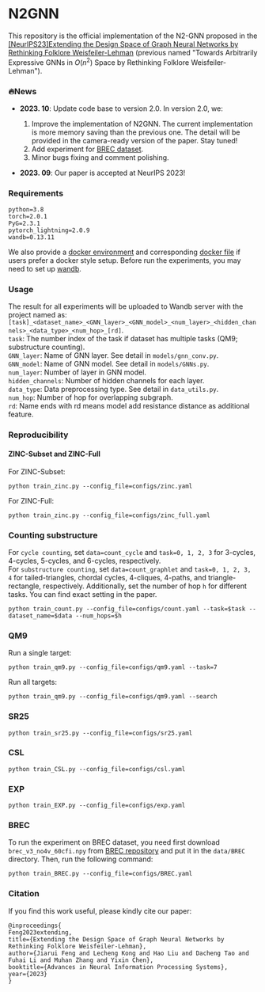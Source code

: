 # N2GNN
This repository is the official implementation of the N2-GNN proposed in the [[NeurIPS23]Extending the Design Space of Graph Neural Networks by Rethinking Folklore Weisfeiler-Lehman](https://arxiv.org/pdf/2306.03266.pdf) (previous named "Towards Arbitrarily Expressive GNNs in $O(n^2)$ Space by Rethinking Folklore Weisfeiler-Lehman").

### 🔥News
- **2023. 10**: Update code base to version 2.0. In version 2.0, we:
  1. Improve the implementation of N2GNN. The current implementation is more memory saving than the previous one. The detail will be provided in the camera-ready version of the paper. Stay tuned!
  2. Add experiment for [BREC dataset](https://github.com/GraphPKU/BREC).
  3. Minor bugs fixing and comment polishing. 

- **2023. 09**: Our paper is accepted at NeurIPS 2023!

### Requirements
```
python=3.8
torch=2.0.1
PyG=2.3.1
pytorch_lightning=2.0.9
wandb=0.13.11
```
We also provide a [docker environment](https://hub.docker.com/repository/docker/wfrain/gracker/general) and corresponding [docker file](https://github.com/JiaruiFeng/python_docker) if users prefer a docker style setup. Before run the experiments, you may need to set up [wandb](https://docs.wandb.ai/quickstart#1.-set-up-wandb). 

### Usage
The result for all experiments will be uploaded to Wandb server with the project named as: 
`[task]_<dataset_name>_<GNN_layer>_<GNN_model>_<num_layer>_<hidden_channels>_<data_type>_<num_hop>_[rd]`.\
`task`: The number index of the task if dataset has multiple tasks (QM9; substructure counting).\
`GNN_layer`: Name of GNN layer. See detail in `models/gnn_conv.py`.\
`GNN_model`: Name of GNN model. See detail in `models/GNNs.py`.\
`num_layer`: Number of layer in GNN model.\
`hidden_channels`: Number of hidden channels for each layer.\
`data_type`: Data preprocessing type. See detail in `data_utils.py`.\
`num_hop`: Number of hop for overlapping subgraph.\
`rd`: Name ends with rd means model add resistance distance as additional feature. 

### Reproducibility
#### ZINC-Subset and ZINC-Full
For ZINC-Subset:
```
python train_zinc.py --config_file=configs/zinc.yaml
```
For ZINC-Full:
```
python train_zinc.py --config_file=configs/zinc_full.yaml
```

### Counting substructure
For `cycle counting`, set `data=count_cycle` and `task=0, 1, 2, 3` for 3-cycles, 4-cycles, 5-cycles, and 6-cycles, respectively.\
For `substructure counting`, set `data=count_graphlet` and `task=0, 1, 2, 3, 4` for tailed-triangles, chordal cycles, 4-cliques, 4-paths, and triangle-rectangle, respectively.
Additionally, set the number of hop `h` for different tasks. You can find exact setting in the paper.
```
python train_count.py --config_file=configs/count.yaml --task=$task --dataset_name=$data --num_hops=$h
```

### QM9
Run a single target:
```
python train_qm9.py --config_file=configs/qm9.yaml --task=7
```
Run all targets:
```
python train_qm9.py --config_file=configs/qm9.yaml --search
```

### SR25
```
python train_sr25.py --config_file=configs/sr25.yaml
```

### CSL
```
python train_CSL.py --config_file=configs/csl.yaml
```

### EXP
```
python train_EXP.py --config_file=configs/exp.yaml
```
### BREC
To run the experiment on BREC dataset, you need first download `brec_v3_no4v_60cfi.npy` from [BREC repository](https://github.com/GraphPKU/BREC) and put it in the `data/BREC` directory. Then, run the following command:
```
python train_BREC.py --config_file=configs/BREC.yaml
```

### Citation
If you find this work useful, please kindly cite our paper:
```
@inproceedings{
Feng2023extending,
title={Extending the Design Space of Graph Neural Networks by Rethinking Folklore Weisfeiler-Lehman},
author={Jiarui Feng and Lecheng Kong and Hao Liu and Dacheng Tao and Fuhai Li and Muhan Zhang and Yixin Chen},
booktitle={Advances in Neural Information Processing Systems},
year={2023}
}
```

